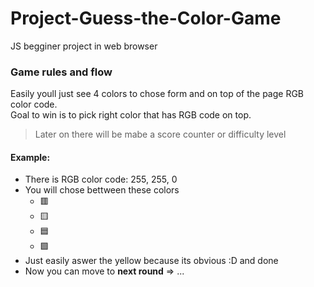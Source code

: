 # Project-Guess-the-Color-Game
JS begginer project in web browser
### Game rules and flow
Easily youll just see 4 colors to chose form and on top of the page RGB color code. <br>
Goal to win is to pick right color that has RGB code on top. <br>
> Later on there will be mabe a score counter or difficulty level
#### Example:
- There is RGB color code: 255, 255, 0
- You will chose bettween these colors
  - 🟥
  - 🟨
  - 🟦
  - 🟩
- Just easily aswer the yellow because its obvious :D and done
- Now you can move to **next round** =>
...
